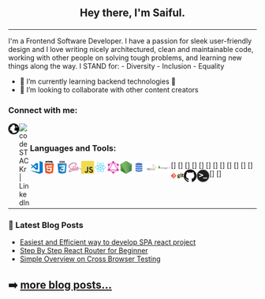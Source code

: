 

<!--
**Saiful-Islam45/Saiful-Islam45** is a ✨ _special_ ✨ repository because its `README.md` (this file) appears on your GitHub profile.

Here are some ideas to get you started:

- 🔭 I’m currently working on ...
- 🌱 I’m currently learning ...
- 👯 I’m looking to collaborate on ...
- 🤔 I’m looking for help with ...
- 💬 Ask me about ...
- 📫 How to reach me: ...
- 😄 Pronouns: ...
- ⚡ Fun fact: ...
-->
<!-- Header gif -->
## <p align='center'>Hey there, I'm Saiful.<p>
<!-- <p align='center'><img src="https://raw.githubusercontent.com/danBamikiya/danBamikiya/main/dan_bio1.gif"></p> -->
<!-- Social links -->

<!-- Greeting -->

---
<!-- About -->
I'm a Frontend Software Developer. I have a passion for sleek user-friendly design and I love writing nicely architectured, clean and maintainable code, working with other people on solving tough problems, and learning new things along the way.
I STAND for: 
            - Diversity
            - Inclusion
            - Equality             



- 🌱 I’m currently learning backend technologies 🤣
- 👯 I’m looking to collaborate with other content creators


### Connect with me:

[<img align="left" alt="codeSTACKr.com" width="22px"  src="https://raw.githubusercontent.com/iconic/open-iconic/master/svg/globe.svg" />][website]
[<img align="left" alt="codeSTACKr | LinkedIn" width="22px" src="https://cdn.jsdelivr.net/npm/simple-icons@v3/icons/linkedin.svg" />][linkedin]

<br />

### Languages and Tools:

[<img align="left" alt="Visual Studio Code" width="26px" src="https://raw.githubusercontent.com/github/explore/80688e429a7d4ef2fca1e82350fe8e3517d3494d/topics/visual-studio-code/visual-studio-code.png" />]
[<img align="left" alt="HTML5" width="26px" src="https://raw.githubusercontent.com/github/explore/80688e429a7d4ef2fca1e82350fe8e3517d3494d/topics/html/html.png" />]
[<img align="left" alt="CSS3" width="26px" src="https://raw.githubusercontent.com/github/explore/80688e429a7d4ef2fca1e82350fe8e3517d3494d/topics/css/css.png" />]
[<img align="left" alt="Sass" width="26px" src="https://raw.githubusercontent.com/github/explore/80688e429a7d4ef2fca1e82350fe8e3517d3494d/topics/sass/sass.png" />]
[<img align="left" alt="JavaScript" width="26px" src="https://raw.githubusercontent.com/github/explore/80688e429a7d4ef2fca1e82350fe8e3517d3494d/topics/javascript/javascript.png" />]
[<img align="left" alt="React" width="26px" src="https://raw.githubusercontent.com/github/explore/80688e429a7d4ef2fca1e82350fe8e3517d3494d/topics/react/react.png" />]
[<img align="left" alt="GraphQL" width="26px" src="https://raw.githubusercontent.com/github/explore/80688e429a7d4ef2fca1e82350fe8e3517d3494d/topics/graphql/graphql.png" />]
[<img align="left" alt="Node.js" width="26px" src="https://raw.githubusercontent.com/github/explore/80688e429a7d4ef2fca1e82350fe8e3517d3494d/topics/nodejs/nodejs.png" />]
[<img align="left" alt="SQL" width="26px" src="https://raw.githubusercontent.com/github/explore/80688e429a7d4ef2fca1e82350fe8e3517d3494d/topics/sql/sql.png" />]
[<img align="left" alt="MySQL" width="26px" src="https://raw.githubusercontent.com/github/explore/80688e429a7d4ef2fca1e82350fe8e3517d3494d/topics/mysql/mysql.png" />]
[<img align="left" alt="MongoDB" width="26px" src="https://raw.githubusercontent.com/github/explore/80688e429a7d4ef2fca1e82350fe8e3517d3494d/topics/mongodb/mongodb.png" />]
[<img align="left" alt="Git" width="26px" src="https://raw.githubusercontent.com/github/explore/80688e429a7d4ef2fca1e82350fe8e3517d3494d/topics/git/git.png" />]
[<img align="left" alt="GitHub" width="26px" src="https://raw.githubusercontent.com/github/explore/78df643247d429f6cc873026c0622819ad797942/topics/github/github.png" />]
[<img align="left" alt="Terminal" width="26px" src="https://raw.githubusercontent.com/github/explore/80688e429a7d4ef2fca1e82350fe8e3517d3494d/topics/terminal/terminal.png" />]

<br />
<br />


---

### 📕 Latest Blog Posts

<!-- BLOG-POST-LIST:START -->
- [Easiest and Efficient way to develop SPA react project](href="https://medium.com/@saiful.islam.ice.45/easiest-and-efficient-way-to-develop-spa-react-project-5126451d6f93?source=friends_link&sk=fb00f7dc88a594fc5e85bb7ada2e7c68)
- [Step By Step React Router for Beginner](https://medium.com/@saiful.islam.ice.45/how-to-use-react-router-eb1dfbe6bd2d?source=friends_link&sk=db31fc3cb327cfa5df44816e20b763fe)
- [Simple Overview on Cross Browser Testing](https://medium.com/@saiful.islam.ice.45/how-to-use-react-router-eb1dfbe6bd2d?source=friends_link&sk=db31fc3cb327cfa5df44816e20b763fe)
<!-- BLOG-POST-LIST:END -->

➡️ [more blog posts...](https://medium.com/@saiful.islam.ice.45)
---


</details>
<!--
<details>
  <summary>:zap: GitHub Stats</summary>

  <img align="left" alt="codeSTACKr's GitHub Stats" src="https://github-readme-stats.codestackr.vercel.app/api?username=codeSTACKr&show_icons=true&hide_border=true" />

</details> -->

[website]: https://saiful-islam45.github.io/saiful-s-portfolio/
[linkedin]: https://www.linkedin.com/in/md-saiful-islam-66896b198/
[Medium Blogs]: https://www.youtube.com/playlist?list=PLkwxH9e_vrAJ0WbEsFA9W3I1W-g_BTsbt

